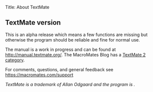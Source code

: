 Title: About TextMate

## TextMate version <script>document.write(TextMate.version)</script>

This is an alpha release which means a few functions are missing but otherwise the program should be reliable and fine for normal use.

The manual is a work in progress and can be found at <http://manual.textmate.org/>. The MacroMates Blog has a [TextMate 2 category](http://blog.macromates.com/categories/textmate-2/).

For comments, questions, and general feedback see <https://macromates.com/support>

_TextMate is a trademark of Allan Odgaard and the program is <script>document.write(TextMate.copyright)</script>._
